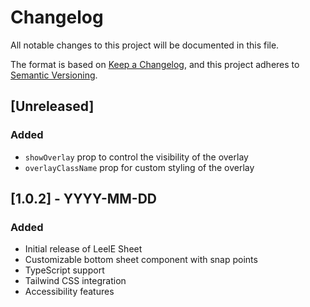 # Changelog

All notable changes to this project will be documented in this file.

The format is based on [Keep a Changelog](https://keepachangelog.com/en/1.0.0/),
and this project adheres to [Semantic Versioning](https://semver.org/spec/v2.0.0.html).

## [Unreleased]

### Added

- `showOverlay` prop to control the visibility of the overlay
- `overlayClassName` prop for custom styling of the overlay

## [1.0.2] - YYYY-MM-DD

### Added

- Initial release of LeelE Sheet
- Customizable bottom sheet component with snap points
- TypeScript support
- Tailwind CSS integration
- Accessibility features
